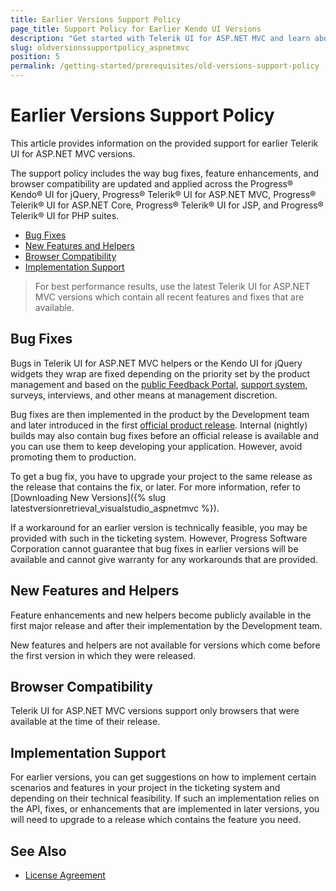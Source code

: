 ```yaml
---
title: Earlier Versions Support Policy
page_title: Support Policy for Earlier Kendo UI Versions
description: "Get started with Telerik UI for ASP.NET MVC and learn about the support policy on earlier versions, how bug fixes and feature requests are implemented, and how you can get them."
slug: oldversionssupportpolicy_aspnetmvc
position: 5
permalink: /getting-started/prerequisites/old-versions-support-policy
---
```


# Earlier Versions Support Policy

This article provides information on the provided support for earlier Telerik UI for ASP.NET MVC versions.

The support policy includes the way bug fixes, feature enhancements, and browser compatibility are updated and applied across the Progress&reg; Kendo&reg; UI for jQuery, Progress&reg; Telerik&reg; UI for ASP.NET MVC, Progress&reg; Telerik&reg; UI for ASP.NET Core, Progress&reg; Telerik&reg; UI for JSP, and Progress&reg; Telerik&reg; UI for PHP suites.

* [Bug Fixes](#bug-fixes)
* [New Features and Helpers](#new-features-and-helpers)
* [Browser Compatibility](#browser-compatibility)
* [Implementation Support](#implementation-support)

> For best performance results, use the latest Telerik UI for ASP.NET MVC versions which contain all recent features and fixes that are available.

## Bug Fixes

Bugs in Telerik UI for ASP.NET MVC helpers or the Kendo UI for jQuery widgets they wrap are fixed depending on the priority set by the product management and based on the [public Feedback Portal](https://feedback.telerik.com/aspnet-mvc), [support system](https://www.telerik.com/account/support-tickets/available-support-list.aspx), surveys, interviews, and other means at management discretion.

Bug fixes are then implemented in the product by the Development team and later introduced in the first [official product release](https://www.telerik.com/support/whats-new/aspnet-core-ui/release-history). Internal (nightly) builds may also contain bug fixes before an official release is available and you can use them to keep developing your application. However, avoid promoting them to production.

To get a bug fix, you have to upgrade your project to the same release as the release that contains the fix, or later. For more information, refer to [Downloading New Versions]({% slug latestversionretrieval_visualstudio_aspnetmvc %}).

If a workaround for an earlier version is technically feasible, you may be provided with such in the ticketing system. However, Progress Software Corporation cannot guarantee that bug fixes in earlier versions will be available and cannot give warranty for any workarounds that are provided.

## New Features and Helpers

Feature enhancements and new helpers become publicly available in the first major release and after their implementation by the Development team.

New features and helpers are not available for versions which come before the first version in which they were released.

## Browser Compatibility

Telerik UI for ASP.NET MVC versions support only browsers that were available at the time of their release.

## Implementation Support

For earlier versions, you can get suggestions on how to implement certain scenarios and features in your project in the ticketing system and depending on their technical feasibility. If such an implementation relies on the API, fixes, or enhancements that are implemented in later versions, you will need to upgrade to a release which contains the feature you need.

## See Also

* [License Agreement](https://www.telerik.com/purchase/license-agreement/kendo-ui)
